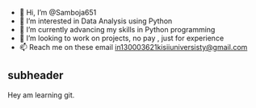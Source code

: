 - 👋 Hi, I’m @Samboja651
- 👀 I’m interested in Data Analysis using Python
- 🌱 I’m currently advancing my skills in Python programming
- 💞️ I’m looking to work on projects, no pay , just for experience
- 📫 Reach me on these email in130003621kisiiuniversisty@gmail.com

<!---
Samboja651/Samboja651 is a ✨ special ✨ repository because its `README.md` (this file) appears on your GitHub profile.
You can click the Preview link to take a look at your changes.
--->
## subheader
Hey am learning git.
